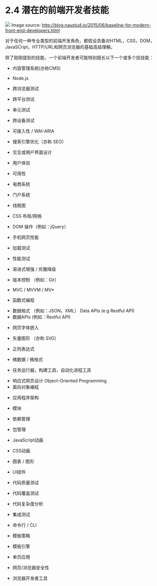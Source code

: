 <!-- 2.4 - Potential Front-end Developer Skills -->
# 2.4 潜在的前端开发者技能
![](https://frontendmasters.com/books/front-end-handbook/2019/assets/images/front-end-skills.png)
Image source: http://blog.naustud.io/2015/06/baseline-for-modern-front-end-developers.html

<!-- A basic to advanced understanding of HTML, CSS, DOM, JavaScript, HTTP/URL, and web browsers is assumed for any type of professional front-end developer role. -->
对于任何一种专业类型的前端开发角色，都假设具备对HTML，CSS，DOM，JavaSCript，HTTP/URL和网页浏览器的基础高级理解。

<!-- Beyond the skills just mentioned, a front-end developer might also be specifically skilled in one or more of the following: -->

除了刚刚提到的技能，一个前端开发者可能特别擅长以下一个或多个技技能：

<!-- Content Management Systems (aka CMS) -->
- 内容管理系统(亦称CMS)
<!-- Node.js -->
- Node.js
<!-- Cross-Browser Testing -->
- 跨浏览器测试
<!-- Cross-Platform Testing -->
- 跨平台测试
<!-- Unit Testing -->
- 单元测试
<!-- Cross-Device Testing -->
- 跨设备测试
<!-- Accessibility / WAI-ARIA -->
- 可接入性 / WAI-ARIA
<!-- Search Engine Optimization (aka SEO) -->
- 搜索引擎优化（亦称 SEO）
<!-- Interaction or User Interface Design -->
- 交互或用户界面设计
<!-- User Experience -->
- 用户体验
<!-- Usability -->
- 可用性
<!-- E-commerce Systems -->
- 电商系统
<!-- Portal Systems -->
- 门户系统
<!-- Wireframing -->
- 线框图
<!-- CSS Layout / Grids -->
- CSS 布局/网格
<!-- DOM Manipulation (e.g., jQuery) -->
- DOM 操作（例如：jQuery）
<!-- Mobile Web Performance -->
- 手机网页性能
<!-- Load Testing -->
- 加载测试
<!-- Performance Testing -->
- 性能测试
<!-- Progressive Enhancement / Graceful Degradation -->
- 渐进式增强 / 优雅降级
<!-- Version Control (e.g., GIT) -->
- 版本控制 （例如：Git）
<!-- MVC / MVVM / MV* -->
- MVC / MVVM / MV*
<!-- Functional Programming -->
- 函数式编程
<!-- Data Formats (e.g., JSON, XML) -->
- 数据格式 （例如：JSON，XML）
Data APIs (e.g Restful API)
- 数据APIs (例如：Restful API)
<!-- Web Font Embedding -->
- 网页字体嵌入
<!-- Scalable Vector Graphics (aka SVG) -->
- 矢量图形 （亦称 SVG）
<!-- Regular Expressions -->
- 正则表达式
<!-- Microdata / Microformats -->
- 微数据 / 微格式
<!-- Task Runners, Build Tools, Process Automation Tools -->
- 任务运行器，构建工具，自动化进程工具
<!-- Responsive Web Design -->
- 响应式网页设计
Object-Oriented Programming
- 面向对象编程
<!-- Application Architecture -->
- 应用程序架构
<!-- Modules -->
- 模块
<!-- Dependency Managers -->
- 依赖管理
<!-- Package Managers -->
- 包管理
<!-- JavaScript Animation -->
- JavaScript动画
<!-- CSS Animation -->
- CSS动画
<!-- Charts / Graphs -->
- 图表 / 图形
<!-- UI Widgets -->
- UI挂件
<!-- Code Quality Testing -->
- 代码质量测试
<!-- Code Coverage Testing -->
- 代码覆盖测试
<!-- Code Complexity Analysis -->
- 代码复杂度分析
<!-- Integration Testing -->
- 集成测试
<!-- Command Line / CLI -->
- 命令行 / CLI
<!-- Templating Strategies -->
- 模板策略
<!-- Templating Engines -->
- 模板引擎
<!-- Single Page Applications -->
- 单页应用
<!-- Web/Browser Security -->
- 网页/浏览器安全性
<!-- Browser Developer Tools -->
- 浏览器开发者工具